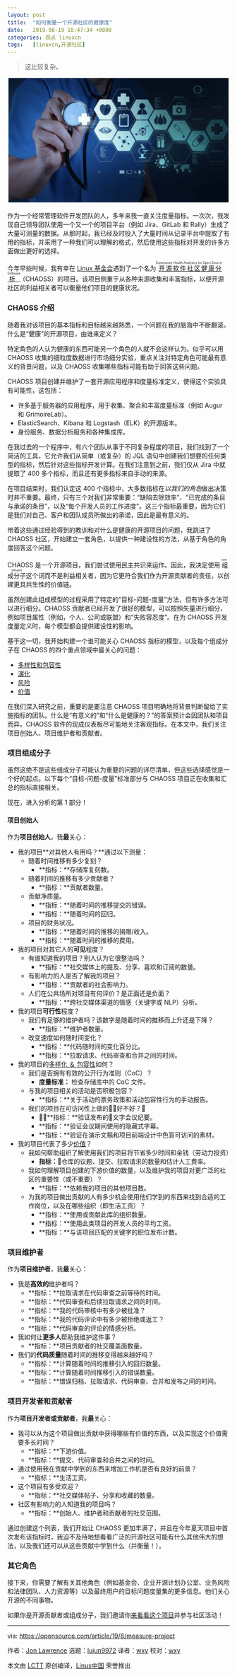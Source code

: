 ```yaml
---
layout: post
title:	"如何衡量一个开源社区的健康度"
date:	2019-08-19 18:47:34 +0800 
categories:	观点 linuxcn 
tags:	[linuxcn,开源社区]
---
```




> 
> 这比较复杂。
> 
> 
> 


![](/Asserts/Images/album/201908/19/184719nz3xuazppzu3vwcg.jpg)


作为一个经常管理软件开发团队的人，多年来我一直关注度量指标。一次次，我发现自己领导团队使用一个又一个的项目平台（例如 Jira、GitLab 和 Rally）生成了大量可测量的数据。从那时起，我已经及时投入了大量时间从记录平台中提取了有用的指标，并采用了一种我们可以理解的格式，然后使用这些指标对开发的许多方面做出更好的选择。


今年早些时候，我有幸在 [Linux 基金会](https://www.linuxfoundation.org/)遇到了一个名为<ruby> <a href="https://chaoss.community/">  开源软件社区健康分析 </a> <rt>  Community Health Analytics for Open Source Software </rt></ruby>（CHAOSS）的项目。该项目侧重于从各种来源收集和丰富指标，以便开源社区的利益相关者可以衡量他们项目的健康状况。


### CHAOSS 介绍


随着我对该项目的基本指标和目标越来越熟悉，一个问题在我的脑海中不断翻滚。什么是“健康”的开源项目，由谁来定义？


特定角色的人认为健康的东西可能另一个角色的人就不会这样认为。似乎可以用 CHAOSS 收集的细粒度数据进行市场细分实验，重点关注对特定角色可能最有意义的背景问题，以及 CHAOSS 收集哪些指标可能有助于回答这些问题。


CHAOSS 项目创建并维护了一套开源应用程序和度量标准定义，使得这个实验具有可能性，这包括：


* 许多基于服务器的应用程序，用于收集、聚合和丰富度量标准（例如 Augur 和 GrimoireLab）。
* ElasticSearch、Kibana 和 Logstash（ELK）的开源版本。
* 身份服务、数据分析服务和各种集成库。


在我过去的一个程序中，有六个团队从事于不同复杂程度的项目，我们找到了一个简洁的工具，它允许我们从简单（或复杂）的 JQL 语句中创建我们想要的任何类型的指标，然后针对这些指标开发计算。在我们注意到之前，我们仅从 Jira 中就提取了 400 多个指标，而且还有更多指标来自手动的来源。


在项目结束时，我们认定这 400 个指标中，大多数指标在*以我们的角色*做出决策时并不重要。最终，只有三个对我们非常重要：“缺陷去除效率”、“已完成的条目与承诺的条目”，以及“每个开发人员的工作进度”。这三个指标最重要，因为它们是我们对自己、客户和团队成员所做出的承诺，因此是最有意义的。


带着这些通过经验得到的教训和对什么是健康的开源项目的问题，我跳进了 CHAOSS 社区，开始建立一套角色，以提供一种建设性的方法，从基于角色的角度回答这个问题。


CHAOSS 是一个开源项目，我们尝试使用民主共识来运作。因此，我决定使用<ruby> 组成分子 <rt>  constituent </rt></ruby>这个词而不是利益相关者，因为它更符合我们作为开源贡献者的责任，以创建更具共生性的价值链。


虽然创建此组成模型的过程采用了特定的“目标-问题-度量”方法，但有许多方法可以进行细分。CHAOSS 贡献者已经开发了很好的模型，可以按照矢量进行细分，例如项目属性（例如，个人、公司或联盟）和“失败容忍度”。在为 CHAOSS 开发度量定义时，每个模型都会提供建设性的影响。


基于这一切，我开始构建一个谁可能关心 CHAOSS 指标的模型，以及每个组成分子在 CHAOSS 的四个重点领域中最关心的问题：


* [多样性和包容性](https://github.com/chaoss/wg-diversity-inclusion)
* [演化](https://github.com/chaoss/wg-evolution)
* [风险](https://github.com/chaoss/wg-risk)
* [价值](https://github.com/chaoss/wg-value)


在我们深入研究之前，重要的是要注意 CHAOSS 项目明确地将背景判断留给了实施指标的团队。什么是“有意义的”和“什么是健康的？”的答案预计会因团队和项目而异。CHAOSS 软件的现成仪表板尽可能地关注客观指标。在本文中，我们关注项目创始人、项目维护者和贡献者。


### 项目组成分子


虽然这绝不是这些组成分子可能认为重要的问题的详尽清单，但这些选择感觉是一个好的起点。以下每个“目标-问题-度量”标准部分与 CHAOSS 项目正在收集和汇总的指标直接相关。


现在，进入分析的第 1 部分！


#### 项目创始人


作为**项目创始人**，我**最**关心：


* 我的项目**对其他人有用吗？**通过以下测量：
	+ 随着时间推移有多少复刻？
		- **指标：**存储库复刻数。
	+ 随着时间的推移有多少贡献者？
		- **指标：**贡献者数量。
	+ 贡献净质量。
		- **指标：**随着时间的推移提交的错误。
		- **指标：**随着时间的回归。
	+ 项目的财务状况。
		- **指标：**随着时间的推移的捐赠/收入。
		- **指标：**随着时间的推移的费用。
* 我的项目对其它人的**可见**程度？
	+ 有谁知道我的项目？别人认为它很整洁吗？
		- **指标：**社交媒体上的提及、分享、喜欢和订阅的数量。
	+ 有影响力的人是否了解我的项目？
		- **指标：**贡献者的社会影响力。
	+ 人们在公共场所对项目有何评价？是正面还是负面？
		- **指标：**跨社交媒体渠道的情感（关键字或 NLP）分析。
* 我的项目**可行性**程度？
	+ 我们有足够的维护者吗？该数字是随着时间的推移而上升还是下降？
		- **指标：**维护者数量。
	+ 改变速度如何随时间变化？
		- **指标：**代码随时间的变化百分比。
		- **指标：**拉取请求、代码审查和合并之间的时间。
* 我的项目的[多样化 ＆ 包容性](https://github.com/chaoss/wg-diversity-inclusion)如何？
	+ 我们是否拥有有效的公开行为准则（CoC）？
		- **度量标准：** 检查存储库中的 CoC 文件。
	+ 与我的项目相关的活动是否积极包容？
		- **指标：**关于活动的票务政策和活动包容性行为的手动报告。
	+ 我们的项目在可访问性上做的好不好？
		- **指标：**验证发布的文字会议纪要。
		- **指标：**验证会议期间使用的隐藏式字幕。
		- **指标：**验证在演示文稿和项目前端设计中色盲可访问的素材。
* 我的项目代表了多少[价值](https://github.com/chaoss/wg-value)？
	+ 我如何帮助组织了解使用我们的项目将节省多少时间和金钱（劳动力投资）
		- **指标：**仓库的议题、提交、拉取请求的数量和估计人工费率。
	+ 我如何理解项目创建的下游价值的数量，以及维护我的项目对更广泛的社区的重要性（或不重要）？
		- **指标：**依赖我的项目的其他项目数。
	+ 为我的项目做出贡献的人有多少机会使用他们学到的东西来找到合适的工作岗位，以及在哪些组织（即生活工资）？
		- **指标：**使用或贡献此库的组织数量。
		- **指标：**使用此类项目的开发人员的平均工资。
		- **指标：**与该项目匹配的关键字的职位发布计数。


### 项目维护者


作为**项目维护者**，我**最**关心：


* 我是**高效的**维护者吗？
	+ **指标：**拉取请求在代码审查之前等待的时间。
	+ **指标：**代码审查和后续拉取请求之间的时间。
	+ **指标：**我的代码审核中有多少被批准？
	+ **指标：**我的代码评论中有多少被拒绝或返工？
	+ **指标：**代码审查的评论的情感分析。
* 我如何让**更多人**帮助我维护这件事？
	+ **指标：**项目贡献者的社交覆盖面数量。
* 我们的**代码质量**随着时间的推移变得越来越好吗？
	+ **指标：**计算随着时间的推移引入的回归数量。
	+ **指标：**计算随着时间推移引入的错误数量。
	+ **指标：**错误归档、拉取请求、代码审查、合并和发布之间的时间。


### 项目开发者和贡献者


作为**项目开发者或贡献者**，我**最**关心：


* 我可以从为这个项目做出贡献中获得哪些有价值的东西，以及实现这个价值需要多长时间？
	+ **指标：**下游价值。
	+ **指标：**提交、代码审查和合并之间的时间。
* 通过使用我在贡献中学到的东西来增加工作机是否有良好的前景？
	+ **指标：**生活工资。
* 这个项目有多受欢迎？
	+ **指标：**社交媒体帖子、分享和收藏的数量。
* 社区有影响力的人知道我的项目吗？
	+ **指标：**创始人、维护者和贡献者的社交范围。


通过创建这个列表，我们开始让 CHAOSS 更加丰满了，并且在今年夏天项目中首次发布该指标时，我迫不及待地想看看广泛的开源社区可能有什么其他伟大的想法，以及我们还可以从这些贡献中学到什么（并衡量！）。


### 其它角色


接下来，你需要了解有关其他角色（例如基金会、企业开源计划办公室、业务风险和法律团队、人力资源等）以及最终用户的目标问题度量集的更多信息。他们关心开源的不同事物。


如果你是开源贡献者或组成分子，我们邀请你[来看看这个项目](https://github.com/chaoss/)并参与社区活动！




---


via: <https://opensource.com/article/19/8/measure-project>


作者：[Jon Lawrence](https://opensource.com/users/the3rdlaw) 选题：[lujun9972](https://github.com/lujun9972) 译者：[wxy](https://github.com/wxy) 校对：[wxy](https://github.com/wxy)


本文由 [LCTT](https://github.com/LCTT/TranslateProject) 原创编译，[Linux中国](https://linux.cn/) 荣誉推出
